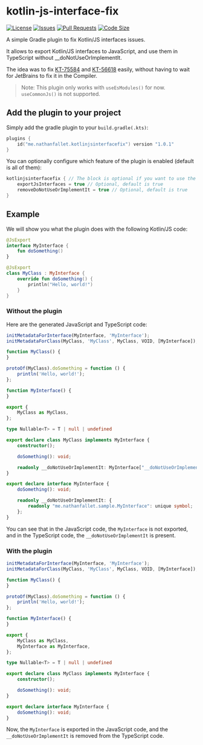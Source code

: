 # kotlin-js-interface-fix

[![License](https://img.shields.io/github/license/nathanfallet/kotlin-js-interface-fix)](LICENSE)
[![Issues](https://img.shields.io/github/issues/nathanfallet/kotlin-js-interface-fix)]()
[![Pull Requests](https://img.shields.io/github/issues-pr/nathanfallet/kotlin-js-interface-fix)]()
[![Code Size](https://img.shields.io/github/languages/code-size/nathanfallet/kotlin-js-interface-fix)]()

A simple Gradle plugin to fix Kotlin/JS interfaces issues.

It allows to export Kotlin/JS interfaces to JavaScript, and use them in TypeScript without __doNotUseOrImplementIt.

The idea was to fix [KT-75584](https://youtrack.jetbrains.com/issue/KT-75584)
and [KT-56618](https://youtrack.jetbrains.com/issue/KT-56618) easily, without
having to wait for JetBrains to fix it in the Compiler.

> Note: This plugin only works with `useEsModules()` for now. `useCommonJs()` is not supported.

## Add the plugin to your project

Simply add the gradle plugin to your `build.gradle(.kts)`:

```kotlin
plugins {
    id("me.nathanfallet.kotlinjsinterfacefix") version "1.0.1"
}
```

You can optionally configure which feature of the plugin is enabled (default is all of them):

```kotlin
kotlinjsinterfacefix { // The block is optional if you want to use the default values
    exportJsInterfaces = true // Optional, default is true
    removeDoNotUseOrImplementIt = true // Optional, default is true
}
```

## Example

We will show you what the plugin does with the following Kotlin/JS code:

```kotlin
@JsExport
interface MyInterface {
    fun doSomething()
}

@JsExport
class MyClass : MyInterface {
    override fun doSomething() {
        println("Hello, world!")
    }
}
```

### Without the plugin

Here are the generated JavaScript and TypeScript code:

```javascript
initMetadataForInterface(MyInterface, 'MyInterface');
initMetadataForClass(MyClass, 'MyClass', MyClass, VOID, [MyInterface]);

function MyClass() {
}

protoOf(MyClass).doSomething = function () {
    println('Hello, world!');
};

function MyInterface() {
}

export {
    MyClass as MyClass,
};
```

```typescript
type Nullable<T> = T | null | undefined

export declare class MyClass implements MyInterface {
    constructor();

    doSomething(): void;

    readonly __doNotUseOrImplementIt: MyInterface["__doNotUseOrImplementIt"];
}

export declare interface MyInterface {
    doSomething(): void;

    readonly __doNotUseOrImplementIt: {
        readonly "me.nathanfallet.sample.MyInterface": unique symbol;
    };
}
```

You can see that in the JavaScript code, the `MyInterface` is not exported, and in the TypeScript code, the
`__doNotUseOrImplementIt` is present.

### With the plugin

```javascript
initMetadataForInterface(MyInterface, 'MyInterface');
initMetadataForClass(MyClass, 'MyClass', MyClass, VOID, [MyInterface]);

function MyClass() {
}

protoOf(MyClass).doSomething = function () {
    println('Hello, world!');
};

function MyInterface() {
}

export {
    MyClass as MyClass,
    MyInterface as MyInterface,
};
```

```typescript
type Nullable<T> = T | null | undefined

export declare class MyClass implements MyInterface {
    constructor();

    doSomething(): void;
}

export declare interface MyInterface {
    doSomething(): void;
}
```

Now, the `MyInterface` is exported in the JavaScript code, and the `__doNotUseOrImplementIt` is removed from the
TypeScript code.
